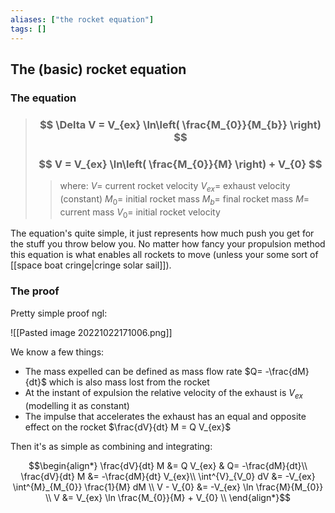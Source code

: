 ```yaml
---
aliases: ["the rocket equation"]
tags: []
---
```


## The (basic) rocket equation

### The equation

> ### $$ \Delta V = V_{ex} \ln\left( \frac{M_{0}}{M_{b}} \right) $$ 
> ### $$ V = V_{ex} \ln\left( \frac{M_{0}}{M} \right) + V_{0} $$ 
>> where:
>> $V=$ current rocket velocity
>> $V_{ex}=$ exhaust velocity (constant)
>> $M_{0}=$ initial rocket mass
>> $M_{b}=$ final rocket mass
>> $M=$ current mass
>> $V_{0}=$ initial rocket velocity

The equation's quite simple, it just represents how much push you get for the stuff you throw below you. No matter how fancy your propulsion method this equation is what enables all rockets to move (unless your some sort of [[space boat cringe|cringe solar sail]]).

### The proof

Pretty simple proof ngl:

![[Pasted image 20221022171006.png]]

We know a few things:
- The mass expelled can be defined as mass flow rate $Q= -\frac{dM}{dt}$ which is also mass lost from the rocket
- At the instant of expulsion the relative velocity of the exhaust is $V_{ex}$ (modelling it as constant)
- The impulse that accelerates the exhaust has an equal and opposite effect on the rocket $\frac{dV}{dt} M = Q V_{ex}$

Then it's as simple as combining and integrating:

$$\begin{align*}
\frac{dV}{dt} M &= Q V_{ex} & Q= -\frac{dM}{dt}\\
\frac{dV}{dt} M &= -\frac{dM}{dt} V_{ex}\\
\int^{V}_{V_0} dV &= -V_{ex} \int^{M}_{M_{0}}  \frac{1}{M} dM \\
V - V_{0} &= -V_{ex} \ln \frac{M}{M_{0}} \\
V &= V_{ex} \ln \frac{M_{0}}{M} + V_{0} \\
\end{align*}$$
